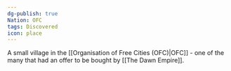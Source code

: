 ```yaml
---
dg-publish: true
Nation: OFC
tags: Discovered
icon: place
---
```

A small village in the [[Organisation of Free Cities (OFC)|OFC]] - one of the many that had an offer to be bought by [[The Dawn Empire]].